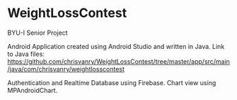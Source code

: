 # WeightLossContest
BYU-I Senior Project

Android Application created using Android Studio and written in Java. Link to Java files: https://github.com/chrisvanry/WeightLossContest/tree/master/app/src/main/java/com/chrisvanry/weightlosscontest

Authentication and Realtime Database using Firebase. Chart view using MPAndroidChart.
